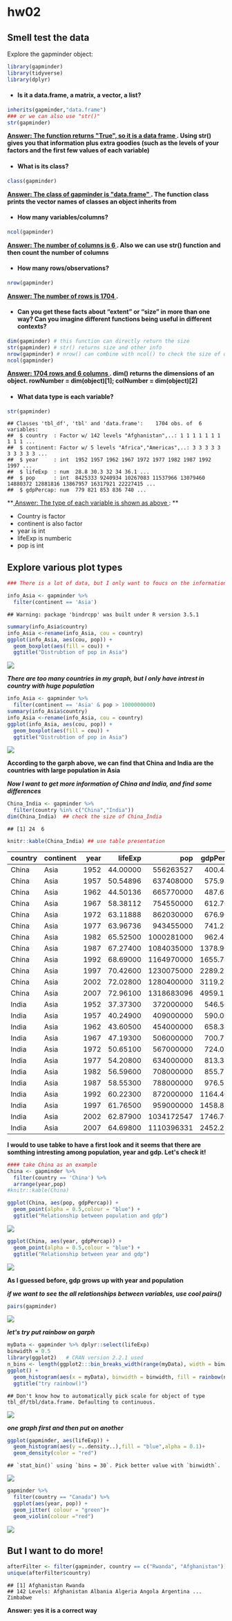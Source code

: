 hw02
================

Smell test the data
-------------------

Explore the gapminder object:

``` r
library(gapminder)
library(tidyverse)
library(dplyr)
```

-   #### Is it a data.frame, a matrix, a vector, a list?

``` r
inherits(gapminder,"data.frame") 
### or we can also use "str()"
str(gapminder)
```

**<u> Answer: The function returns "True", so it is a data frame </u>. Using str() gives you that information plus extra goodies (such as the levels of your factors and the first few values of each variable)**

-   #### What is its class?

``` r
class(gapminder) 
```

**<u> Answer: The class of gapminder is "data.frame" </u>. The function class prints the vector names of classes an object inherits from**

-   #### How many variables/columns?

``` r
ncol(gapminder) 
```

**<u> Answer: The number of columns is 6 </u>. Also we can use str() function and then count the number of columns**

-   #### How many rows/observations?

``` r
nrow(gapminder) 
```

**<u> Answer: The number of rows is 1704 </u>.**

-   #### Can you get these facts about “extent” or “size” in more than one way? Can you imagine different functions being useful in different contexts?

``` r
dim(gapminder) # this function can directly return the size
str(gapminder) # str() returns size and other info
nrow(gapminder) # nrow() can combine with ncol() to check the size of data
ncol(gapminder)
```

**<u> Answer: 1704 rows and 6 columns </u>. dim() returns the dimensions of an object. rowNumber = dim(object)\[1\]; colNumber = dim(object)\[2\]**

-   #### What data type is each variable?

``` r
str(gapminder)
```

    ## Classes 'tbl_df', 'tbl' and 'data.frame':    1704 obs. of  6 variables:
    ##  $ country  : Factor w/ 142 levels "Afghanistan",..: 1 1 1 1 1 1 1 1 1 1 ...
    ##  $ continent: Factor w/ 5 levels "Africa","Americas",..: 3 3 3 3 3 3 3 3 3 3 ...
    ##  $ year     : int  1952 1957 1962 1967 1972 1977 1982 1987 1992 1997 ...
    ##  $ lifeExp  : num  28.8 30.3 32 34 36.1 ...
    ##  $ pop      : int  8425333 9240934 10267083 11537966 13079460 14880372 12881816 13867957 16317921 22227415 ...
    ##  $ gdpPercap: num  779 821 853 836 740 ...

**<u> Answer: The type of each variable is shown as above </u>: **

-   Country is factor
-   continent is also factor
-   year is int
-   lifeExp is numberic
-   pop is int

Explore various plot types
--------------------------

``` r
### There is a lot of data, but I only want to foucs on the information from Asia

info_Asia <- gapminder %>% 
  filter(continent == 'Asia')
```

    ## Warning: package 'bindrcpp' was built under R version 3.5.1

``` r
summary(info_Asia$country)
info_Asia <-rename(info_Asia, cou = country)
ggplot(info_Asia, aes(cou, pop)) +
  geom_boxplot(aes(fill = cou)) +
  ggtitle("Distrubtion of pop in Asia")
```

![](explore-gapminder_files/figure-markdown_github/unnamed-chunk-11-1.png)

***There are too many countries in my graph, but I only have intrest in country with huge population***

``` r
info_Asia <- gapminder %>% 
  filter(continent == 'Asia' & pop > 1000000000)
summary(info_Asia$country)
info_Asia <-rename(info_Asia, cou = country)
ggplot(info_Asia, aes(cou, pop)) +
  geom_boxplot(aes(fill = cou)) +
  ggtitle("Distrubtion of pop in Asia")
```

![](explore-gapminder_files/figure-markdown_github/unnamed-chunk-12-1.png)

**According to the garph above, we can find that China and India are the countries with large population in Asia**

***Now I want to get more information of China and India, and find some differences***

``` r
China_India <- gapminder %>% 
  filter(country %in% c("China","India"))
dim(China_India)  ## check the size of China_India
```

    ## [1] 24  6

``` r
knitr::kable(China_India) ## use table presentation
```

| country | continent |  year|   lifeExp|         pop|  gdpPercap|
|:--------|:----------|-----:|---------:|-----------:|----------:|
| China   | Asia      |  1952|  44.00000|   556263527|   400.4486|
| China   | Asia      |  1957|  50.54896|   637408000|   575.9870|
| China   | Asia      |  1962|  44.50136|   665770000|   487.6740|
| China   | Asia      |  1967|  58.38112|   754550000|   612.7057|
| China   | Asia      |  1972|  63.11888|   862030000|   676.9001|
| China   | Asia      |  1977|  63.96736|   943455000|   741.2375|
| China   | Asia      |  1982|  65.52500|  1000281000|   962.4214|
| China   | Asia      |  1987|  67.27400|  1084035000|  1378.9040|
| China   | Asia      |  1992|  68.69000|  1164970000|  1655.7842|
| China   | Asia      |  1997|  70.42600|  1230075000|  2289.2341|
| China   | Asia      |  2002|  72.02800|  1280400000|  3119.2809|
| China   | Asia      |  2007|  72.96100|  1318683096|  4959.1149|
| India   | Asia      |  1952|  37.37300|   372000000|   546.5657|
| India   | Asia      |  1957|  40.24900|   409000000|   590.0620|
| India   | Asia      |  1962|  43.60500|   454000000|   658.3472|
| India   | Asia      |  1967|  47.19300|   506000000|   700.7706|
| India   | Asia      |  1972|  50.65100|   567000000|   724.0325|
| India   | Asia      |  1977|  54.20800|   634000000|   813.3373|
| India   | Asia      |  1982|  56.59600|   708000000|   855.7235|
| India   | Asia      |  1987|  58.55300|   788000000|   976.5127|
| India   | Asia      |  1992|  60.22300|   872000000|  1164.4068|
| India   | Asia      |  1997|  61.76500|   959000000|  1458.8174|
| India   | Asia      |  2002|  62.87900|  1034172547|  1746.7695|
| India   | Asia      |  2007|  64.69800|  1110396331|  2452.2104|

**I would to use tabke to have a first look and it seems that there are somthing intresting among population, year and gdp. Let's check it!**

``` r
#### take China as an example
China <- gapminder %>% 
  filter(country == 'China') %>% 
  arrange(year,pop)
#knitr::kable(China)

ggplot(China, aes(pop, gdpPercap)) +
  geom_point(alpha = 0.5,colour = "blue") +
  ggtitle("Relationship between population and gdp")
```

![](explore-gapminder_files/figure-markdown_github/unnamed-chunk-14-1.png)

``` r
ggplot(China, aes(year, gdpPercap)) +
  geom_point(alpha = 0.5,colour = "blue") +
  ggtitle("Relationship between year and gdp")
```

![](explore-gapminder_files/figure-markdown_github/unnamed-chunk-14-2.png)

**As I guessed before, gdp grows up with year and population**

***if we want to see the all relationships between variables, use cool pairs()***

``` r
pairs(gapminder)
```

![](explore-gapminder_files/figure-markdown_github/unnamed-chunk-15-1.png)

***let's try put rainbow on garph***

``` r
myData <- gapminder %>% dplyr::select(lifeExp)
binwidth = 0.5
library(ggplot2)   # CRAN version 2.2.1 used
n_bins <- length(ggplot2:::bin_breaks_width(range(myData), width = binwidth)$breaks) - 1L
ggplot() + 
  geom_histogram(aes(x = myData), binwidth = binwidth, fill = rainbow(n_bins)) +
  ggtitle("try rainbow()")
```

    ## Don't know how to automatically pick scale for object of type tbl_df/tbl/data.frame. Defaulting to continuous.

![](explore-gapminder_files/figure-markdown_github/unnamed-chunk-16-1.png)

***one graph first and then put on another***

``` r
ggplot(gapminder, aes(lifeExp)) +
  geom_histogram(aes(y =..density..),fill = "blue",alpha = 0.1)+
  geom_density(color = "red")
```

    ## `stat_bin()` using `bins = 30`. Pick better value with `binwidth`.

![](explore-gapminder_files/figure-markdown_github/unnamed-chunk-17-1.png)

``` r
gapminder %>% 
  filter(country == "Canada") %>% 
  ggplot(aes(year, pop)) +
  geom_jitter( colour = "green")+
  geom_violin(colour ="red")
```

![](explore-gapminder_files/figure-markdown_github/unnamed-chunk-18-1.png)

But I want to do more!
----------------------

``` r
afterFilter <- filter(gapminder, country == c("Rwanda", "Afghanistan"))
unique(afterFilter$country)
```

    ## [1] Afghanistan Rwanda     
    ## 142 Levels: Afghanistan Albania Algeria Angola Argentina ... Zimbabwe

**Answer: yes it is a correct way**
